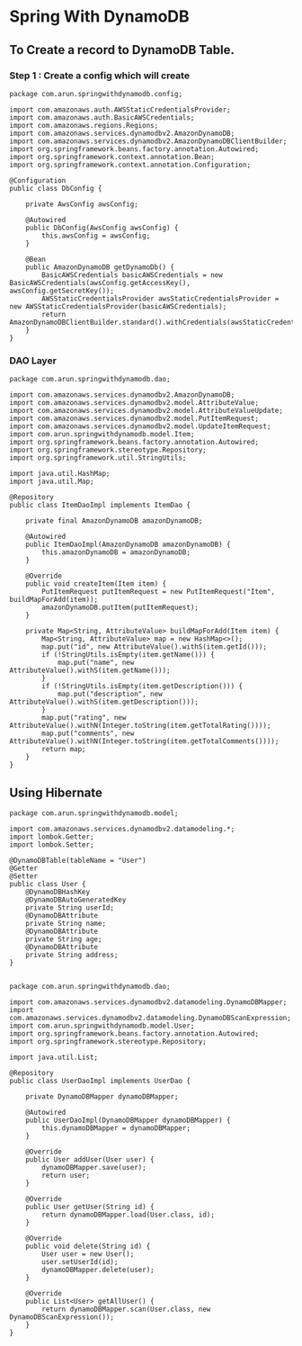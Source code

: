 # Spring With DynamoDB

## To Create a record to DynamoDB Table.


### Step 1 : Create a config which will create 


    package com.arun.springwithdynamodb.config;
    
    import com.amazonaws.auth.AWSStaticCredentialsProvider;
    import com.amazonaws.auth.BasicAWSCredentials;
    import com.amazonaws.regions.Regions;
    import com.amazonaws.services.dynamodbv2.AmazonDynamoDB;
    import com.amazonaws.services.dynamodbv2.AmazonDynamoDBClientBuilder;
    import org.springframework.beans.factory.annotation.Autowired;
    import org.springframework.context.annotation.Bean;
    import org.springframework.context.annotation.Configuration;
    
    @Configuration
    public class DbConfig {
    
        private AwsConfig awsConfig;
    
        @Autowired
        public DbConfig(AwsConfig awsConfig) {
            this.awsConfig = awsConfig;
        }
    
        @Bean
        public AmazonDynamoDB getDynamoDb() {
            BasicAWSCredentials basicAWSCredentials = new BasicAWSCredentials(awsConfig.getAccessKey(), awsConfig.getSecretKey());
            AWSStaticCredentialsProvider awsStaticCredentialsProvider = new AWSStaticCredentialsProvider(basicAWSCredentials);
            return AmazonDynamoDBClientBuilder.standard().withCredentials(awsStaticCredentialsProvider).withRegion(Regions.US_EAST_2).build();
        }
    }
 

### DAO Layer

    package com.arun.springwithdynamodb.dao;
    
    import com.amazonaws.services.dynamodbv2.AmazonDynamoDB;
    import com.amazonaws.services.dynamodbv2.model.AttributeValue;
    import com.amazonaws.services.dynamodbv2.model.AttributeValueUpdate;
    import com.amazonaws.services.dynamodbv2.model.PutItemRequest;
    import com.amazonaws.services.dynamodbv2.model.UpdateItemRequest;
    import com.arun.springwithdynamodb.model.Item;
    import org.springframework.beans.factory.annotation.Autowired;
    import org.springframework.stereotype.Repository;
    import org.springframework.util.StringUtils;
    
    import java.util.HashMap;
    import java.util.Map;
    
    @Repository
    public class ItemDaoImpl implements ItemDao {
    
        private final AmazonDynamoDB amazonDynamoDB;
    
        @Autowired
        public ItemDaoImpl(AmazonDynamoDB amazonDynamoDB) {
            this.amazonDynamoDB = amazonDynamoDB;
        }
    
        @Override
        public void createItem(Item item) {
            PutItemRequest putItemRequest = new PutItemRequest("Item", buildMapForAdd(item));
            amazonDynamoDB.putItem(putItemRequest);
        }
    
        private Map<String, AttributeValue> buildMapForAdd(Item item) {
            Map<String, AttributeValue> map = new HashMap<>();
            map.put("id", new AttributeValue().withS(item.getId()));
            if (!StringUtils.isEmpty(item.getName())) {
                map.put("name", new AttributeValue().withS(item.getName()));
            }
            if (!StringUtils.isEmpty(item.getDescription())) {
                map.put("description", new AttributeValue().withS(item.getDescription()));
            }
            map.put("rating", new AttributeValue().withN(Integer.toString(item.getTotalRating())));
            map.put("comments", new AttributeValue().withN(Integer.toString(item.getTotalComments())));
            return map;
        }
    }


## Using Hibernate 


    package com.arun.springwithdynamodb.model;
    
    import com.amazonaws.services.dynamodbv2.datamodeling.*;
    import lombok.Getter;
    import lombok.Setter;
    
    @DynamoDBTable(tableName = "User")
    @Getter
    @Setter
    public class User {
        @DynamoDBHashKey
        @DynamoDBAutoGeneratedKey
        private String userId;
        @DynamoDBAttribute
        private String name;
        @DynamoDBAttribute
        private String age;
        @DynamoDBAttribute
        private String address;
    }


    package com.arun.springwithdynamodb.dao;
    
    import com.amazonaws.services.dynamodbv2.datamodeling.DynamoDBMapper;
    import com.amazonaws.services.dynamodbv2.datamodeling.DynamoDBScanExpression;
    import com.arun.springwithdynamodb.model.User;
    import org.springframework.beans.factory.annotation.Autowired;
    import org.springframework.stereotype.Repository;
    
    import java.util.List;
    
    @Repository
    public class UserDaoImpl implements UserDao {
    
        private DynamoDBMapper dynamoDBMapper;
    
        @Autowired
        public UserDaoImpl(DynamoDBMapper dynamoDBMapper) {
            this.dynamoDBMapper = dynamoDBMapper;
        }
    
        @Override
        public User addUser(User user) {
            dynamoDBMapper.save(user);
            return user;
        }
    
        @Override
        public User getUser(String id) {
            return dynamoDBMapper.load(User.class, id);
        }
    
        @Override
        public void delete(String id) {
            User user = new User();
            user.setUserId(id);
            dynamoDBMapper.delete(user);
        }
    
        @Override
        public List<User> getAllUser() {
            return dynamoDBMapper.scan(User.class, new DynamoDBScanExpression());
        }
    }


